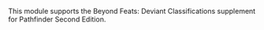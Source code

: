 This module supports the Beyond Feats: Deviant Classifications supplement for Pathfinder Second Edition.
